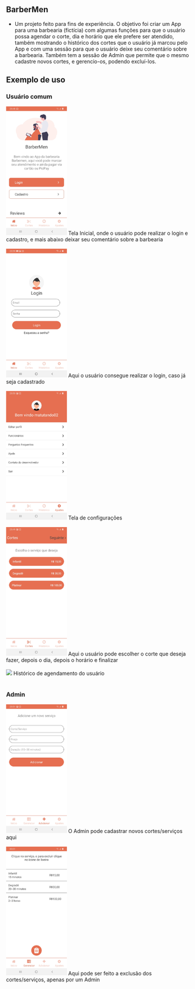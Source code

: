 ## BarberMen

  - Um projeto feito para fins de experiência. O objetivo foi criar um App para uma barbearia (fictícia) com algumas funções para que o usuário possa agendar o corte, dia e horário que ele prefere ser atendido, também mostrando o histórico dos cortes que o usuário já marcou pelo App e com uma sessão para que o usuário deixe seu comentário sobre a barbearia. Também tem a sessão de Admin que permite que o mesmo cadastre novos cortes, e gerencio-os, podendo excluí-los.
  
## Exemplo de uso

  ### Usuário comum
  <img src="src/assets/img/HomeScreen.jpeg" height="350px"/>  
  Tela Inicial, onde o usuário pode realizar o login e cadastro, e mais abaixo deixar seu comentário sobre a barbearia
  <br>
  <br>
  <img src="src/assets/img/Login.jpeg" height="350px"/>
  Aqui o usuário consegue realizar o login, caso já seja cadastrado
  <br>
  <br>
  <img src="src/assets/img/Configurações.jpeg" height="350px"/>
  Tela de configurações
  <br>
  <br>
  <img src="src/assets/img/Escolher_Corte.jpeg" height="350px"/>
  Aqui o usuário pode escolher o corte que deseja fazer, depois o dia, depois o horário e finalizar
  <br>
  <br>
  <img src="src/assets/img/Histórico.jpeg" height="350px"/>
  Histórico de agendamento do usuário
  <br>
  <br>
  
  ### Admin
  <img src="src/assets/img/Adicionar_Corte.jpeg" height="350px"/>
  O Admin pode cadastrar novos cortes/serviços aqui
  <br>
  <br>
  <img src="src/assets/img/Gerenciar_Corte.jpeg" height="350px"/>
  Aqui pode ser feito a exclusão dos cortes/serviços, apenas por um Admin
 
  
  

